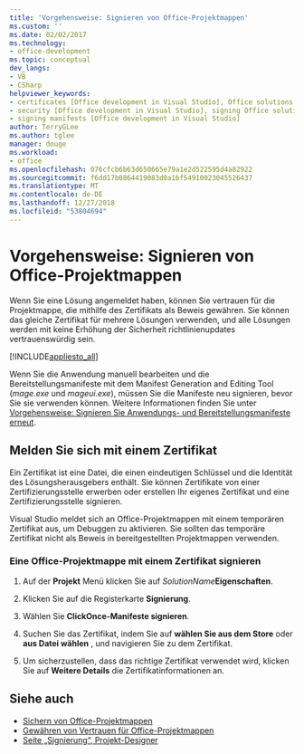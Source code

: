 ```yaml
---
title: 'Vorgehensweise: Signieren von Office-Projektmappen'
ms.custom: ''
ms.date: 02/02/2017
ms.technology:
- office-development
ms.topic: conceptual
dev_langs:
- VB
- CSharp
helpviewer_keywords:
- certificates [Office development in Visual Studio], Office solutions
- security [Office development in Visual Studio], signing Office solutions
- signing manifests [Office development in Visual Studio]
author: TerryGLee
ms.author: tglee
manager: douge
ms.workload:
- office
ms.openlocfilehash: 076cfcb6b63d650665e79a1e2d522595d4a82922
ms.sourcegitcommit: f6dd17b0864419083d0a1bf54910023045526437
ms.translationtype: MT
ms.contentlocale: de-DE
ms.lasthandoff: 12/27/2018
ms.locfileid: "53804694"
---
```

# <a name="how-to-sign-office-solutions"></a>Vorgehensweise: Signieren von Office-Projektmappen
  Wenn Sie eine Lösung angemeldet haben, können Sie vertrauen für die Projektmappe, die mithilfe des Zertifikats als Beweis gewähren. Sie können das gleiche Zertifikat für mehrere Lösungen verwenden, und alle Lösungen werden mit keine Erhöhung der Sicherheit richtlinienupdates vertrauenswürdig sein.

 [!INCLUDE[appliesto_all](../vsto/includes/appliesto-all-md.md)]

 Wenn Sie die Anwendung manuell bearbeiten und die Bereitstellungsmanifeste mit dem Manifest Generation and Editing Tool (*mage.exe* und *mageui.exe*), müssen Sie die Manifeste neu signieren, bevor Sie sie verwenden können. Weitere Informationen finden Sie unter [Vorgehensweise: Signieren Sie Anwendungs- und Bereitstellungsmanifeste erneut](../deployment/how-to-re-sign-application-and-deployment-manifests.md).

## <a name="sign-by-using-a-certificate"></a>Melden Sie sich mit einem Zertifikat
 Ein Zertifikat ist eine Datei, die einen eindeutigen Schlüssel und die Identität des Lösungsherausgebers enthält. Sie können Zertifikate von einer Zertifizierungsstelle erwerben oder erstellen Ihr eigenes Zertifikat und eine Zertifizierungsstelle signieren.

 Visual Studio meldet sich an Office-Projektmappen mit einem temporären Zertifikat aus, um Debuggen zu aktivieren. Sie sollten das temporäre Zertifikat nicht als Beweis in bereitgestellten Projektmappen verwenden.

### <a name="to-sign-an-office-solution-by-using-a-certificate"></a>Eine Office-Projektmappe mit einem Zertifikat signieren

1.  Auf der **Projekt** Menü klicken Sie auf _SolutionName_**Eigenschaften**.

2.  Klicken Sie auf die Registerkarte **Signierung**.

3.  Wählen Sie **ClickOnce-Manifeste signieren**.

4.  Suchen Sie das Zertifikat, indem Sie auf **wählen Sie aus dem Store** oder **aus Datei wählen** , und navigieren Sie zu dem Zertifikat.

5.  Um sicherzustellen, dass das richtige Zertifikat verwendet wird, klicken Sie auf **Weitere Details** die Zertifikatinformationen an.

## <a name="see-also"></a>Siehe auch

- [Sichern von Office-Projektmappen](../vsto/securing-office-solutions.md)
- [Gewähren von Vertrauen für Office-Projektmappen](../vsto/granting-trust-to-office-solutions.md)
- [Seite „Signierung“, Projekt-Designer](../ide/reference/signing-page-project-designer.md)
